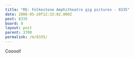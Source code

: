 ```yaml
---
title: "RE: Folkestone Amphitheatre gig pictures - 8335"
date: 2006-05-20T12:32:02.000Z
post: 8335
board: 8
layout: post
parent: 3700
permalink: /m/8335/
---
```

Cooool!
